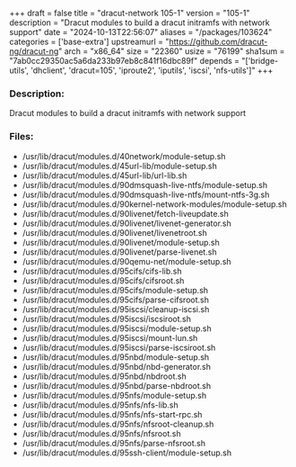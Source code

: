 +++
draft = false
title = "dracut-network 105-1"
version = "105-1"
description = "Dracut modules to build a dracut initramfs with network support"
date = "2024-10-13T22:56:07"
aliases = "/packages/103624"
categories = ['base-extra']
upstreamurl = "https://github.com/dracut-ng/dracut-ng"
arch = "x86_64"
size = "22360"
usize = "76199"
sha1sum = "7ab0cc29350ac5a6da233b97eb8c841f16dbc89f"
depends = "['bridge-utils', 'dhclient', 'dracut=105', 'iproute2', 'iputils', 'iscsi', 'nfs-utils']"
+++
### Description: 
Dracut modules to build a dracut initramfs with network support

### Files: 
* /usr/lib/dracut/modules.d/40network/module-setup.sh
* /usr/lib/dracut/modules.d/45url-lib/module-setup.sh
* /usr/lib/dracut/modules.d/45url-lib/url-lib.sh
* /usr/lib/dracut/modules.d/90dmsquash-live-ntfs/module-setup.sh
* /usr/lib/dracut/modules.d/90dmsquash-live-ntfs/mount-ntfs-3g.sh
* /usr/lib/dracut/modules.d/90kernel-network-modules/module-setup.sh
* /usr/lib/dracut/modules.d/90livenet/fetch-liveupdate.sh
* /usr/lib/dracut/modules.d/90livenet/livenet-generator.sh
* /usr/lib/dracut/modules.d/90livenet/livenetroot.sh
* /usr/lib/dracut/modules.d/90livenet/module-setup.sh
* /usr/lib/dracut/modules.d/90livenet/parse-livenet.sh
* /usr/lib/dracut/modules.d/90qemu-net/module-setup.sh
* /usr/lib/dracut/modules.d/95cifs/cifs-lib.sh
* /usr/lib/dracut/modules.d/95cifs/cifsroot.sh
* /usr/lib/dracut/modules.d/95cifs/module-setup.sh
* /usr/lib/dracut/modules.d/95cifs/parse-cifsroot.sh
* /usr/lib/dracut/modules.d/95iscsi/cleanup-iscsi.sh
* /usr/lib/dracut/modules.d/95iscsi/iscsiroot.sh
* /usr/lib/dracut/modules.d/95iscsi/module-setup.sh
* /usr/lib/dracut/modules.d/95iscsi/mount-lun.sh
* /usr/lib/dracut/modules.d/95iscsi/parse-iscsiroot.sh
* /usr/lib/dracut/modules.d/95nbd/module-setup.sh
* /usr/lib/dracut/modules.d/95nbd/nbd-generator.sh
* /usr/lib/dracut/modules.d/95nbd/nbdroot.sh
* /usr/lib/dracut/modules.d/95nbd/parse-nbdroot.sh
* /usr/lib/dracut/modules.d/95nfs/module-setup.sh
* /usr/lib/dracut/modules.d/95nfs/nfs-lib.sh
* /usr/lib/dracut/modules.d/95nfs/nfs-start-rpc.sh
* /usr/lib/dracut/modules.d/95nfs/nfsroot-cleanup.sh
* /usr/lib/dracut/modules.d/95nfs/nfsroot.sh
* /usr/lib/dracut/modules.d/95nfs/parse-nfsroot.sh
* /usr/lib/dracut/modules.d/95ssh-client/module-setup.sh
